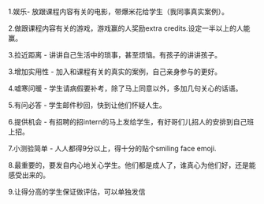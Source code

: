 1.娱乐- 放跟课程内容有关的电影，带爆米花给学生（我同事真实案例）。

2.做跟课程内容有关的游戏，游戏赢的人奖励extra  credits.设定一半以上的人能赢。

3.拉近距离 - 讲讲自己生活中的琐事，甚至烦恼。有孩子的讲讲孩子。

3.增加实用性 - 加入和课程有关的真实的案例，自己亲身参与的更好。

4.嘘寒问暖 - 学生请病假要补考，除了马上同意以外，多加几句关心的话语。

5.有问必答 - 学生邮件秒回，快到让他们怀疑人生。

6.提供机会 - 有招聘的招intern的马上发给学生，有好哥们儿招人的安排到自己班上招。

7.小测验简单 - 人人都得9分以上，得十分的贴个smiling face emoji.

8.最重要的，要发自内心地关心学生。他们都是成人了，谁真心为他们好，还是能感受出来的。

9.让得分高的学生保证做评估，可以单独发信

